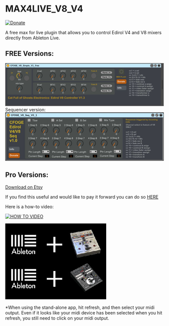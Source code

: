 # MAX4LIVE_V8_V4
[![Donate](https://img.shields.io/badge/Donate-PayPal-green.svg)](https://www.paypal.com/donate/?hosted_button_id=LSMYWSM7M7EEA)

A free max for live plugin that allows you to control Edirol V4 and V8 mixers directly from Ableton Live.

## FREE Versions:
![simple](https://github.com/cfoge/MAX4LIVE_V8_V4/blob/main/images/MaxSimple.JPG)
Sequencer version:
![seq](https://github.com/cfoge/MAX4LIVE_V8_V4/blob/main/images/MaxseqCapture.JPG)

## Pro Versions:
[Download on Etsy](https://github.com/cfoge/OPEN_SPECTRE-.git)

If you find this useful and would like to pay it forward you can do so [HERE](https://www.paypal.com/donate?hosted_button_id=XGRSY3M6V94R4)

Here is a how-to video:

[![HOW TO VIDEO](https://img.youtube.com/vi/2qwG3psWF8s/0.jpg)](https://www.youtube.com/watch?v=2qwG3psWF8s)

![ableton+v4/v8](https://github.com/cfoge/MAX4LIVE_V8_V4/blob/main/images/plugin-01%20small.jpg)

*When using the stand-alone app, hit refresh, and then select your midi output. Even if it looks like your midi device has been selected when you hit refresh, you still need to click on your midi output.

